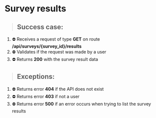 # Survey results

> ## Success case:
1. ⛔️ Receives a request of type **GET** on route **/api/surveys/{survey_id}/results**
2. ⛔️ Validates if the request was made by a user
3. ⛔️ Returns **200** with the survey result data

> ## Exceptions:
1. ⛔️ Returns error **404** if the API does not exist
2. ⛔️ Returns error **403** if not a user
3. ⛔️ Returns error **500** if an error occurs when trying to list the survey results
